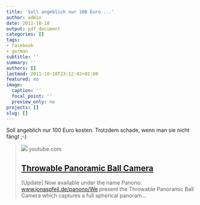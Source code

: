 ```yaml
---
title: 'Soll angeblich nur 100 Euro ...'
author: admin
date: 2011-10-18
output: pdf_document
categories: []
tags:
- facebook
- german
subtitle: ''
summary: ''
authors: []
lastmod: 2011-10-18T23:12:42+02:00
featured: no
image:
  caption: ''
  focal_point: ''
  preview_only: no
projects: []
slug: []
---
```

Soll angeblich nur 100 Euro kosten. Trotzdem schade, wenn man sie nicht fängt ;-)
> [![](https://i.ytimg.com/vi/Th5zlUe6gOE/hqdefault.jpg)](http://www.youtube.com/watch?v=Th5zlUe6gOE)
> youtube.com
> ## [Throwable Panoramic Ball Camera](http://www.youtube.com/watch?v=Th5zlUe6gOE)
>
>[Update] Now available under the name Panono: www.jonaspfeil.de/panono/We present the Throwable Panoramic Ball Camera which captures a full spherical panoram...

